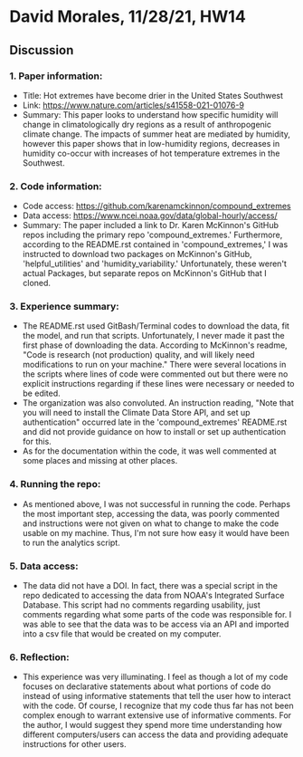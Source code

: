 # David Morales, 11/28/21, HW14

## Discussion

### 1. Paper information:
   - Title: Hot extremes have become drier in the United States Southwest
   - Link: https://www.nature.com/articles/s41558-021-01076-9
   - Summary: This paper looks to understand how specific humidity will change in climatologically dry regions as a result of anthropogenic climate change. The impacts of summer heat are mediated by humidity, however this paper shows that in low-humidity regions, decreases in humidity co-occur with increases of hot temperature extremes in the Southwest.

### 2. Code information:
   - Code access: https://github.com/karenamckinnon/compound_extremes
   - Data access: https://www.ncei.noaa.gov/data/global-hourly/access/
   - Summary: The paper included a link to Dr. Karen McKinnon's GitHub repos including the primary repo 'compound_extremes.' Furthermore, according to the README.rst contained in 'compound_extremes,' I was instructed to download two packages on McKinnon's GitHub, 'helpful_utilities' and 'humidity_variability.' Unfortunately, these weren't actual Packages, but separate repos on McKinnon's GitHub that I cloned.  

### 3. Experience summary:
   - The README.rst used GitBash/Terminal codes to download the data, fit the model, and run that scripts. Unfortunately, I never made it past the first phase of downloading the data. According to McKinnon's readme, "Code is research (not production) quality, and will likely need modifications to run on your machine." There were several locations in the scripts where lines of code were commented out but there were no explicit instructions regarding if these lines were necessary or needed to be edited.
   - The organization was also convoluted. An instruction reading, "Note that you will need to install the Climate Data Store API, and set up authentication" occurred late in the 'compound_extremes' README.rst and did not provide guidance on how to install or set up authentication for this.
   - As for the documentation within the code, it was well commented at some places and missing at other places.

### 4. Running the repo:
   - As mentioned above, I was not successful in running the code. Perhaps the most important step, accessing the data, was poorly commented and instructions were not given on what to change to make the code usable on my machine. Thus, I'm not sure how easy it would have been to run the analytics script.

### 5. Data access:
   - The data did not have a DOI. In fact, there was a special script in the repo dedicated to accessing the data from NOAA's Integrated Surface Database. This script had no comments regarding usability, just comments regarding what some parts of the code was responsible for. I was able to see that the data was to be access via an API and imported into a csv file that would be created on my computer.

### 6. Reflection:
   - This experience was very illuminating. I feel as though a lot of my code focuses on declarative statements about what portions of code do instead of using informative statements that tell the user how to interact with the code. Of course, I recognize that my code thus far has not been complex enough to warrant extensive use of informative comments. For the author, I would suggest they spend more time understanding how different computers/users can access the data and providing adequate instructions for other users. 